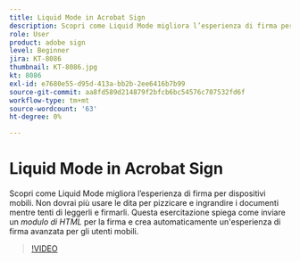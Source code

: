 ```yaml
---
title: Liquid Mode in Acrobat Sign
description: Scopri come Liquid Mode migliora l’esperienza di firma per dispositivi mobili
role: User
product: adobe sign
level: Beginner
jira: KT-8086
thumbnail: KT-8086.jpg
kt: 8086
exl-id: e7680e55-d95d-413a-bb2b-2ee6416b7b99
source-git-commit: aa8fd589d214879f2bfcb6bc54576c707532fd6f
workflow-type: tm+mt
source-wordcount: '63'
ht-degree: 0%

---
```


# Liquid Mode in Acrobat Sign

Scopri come Liquid Mode migliora l’esperienza di firma per dispositivi mobili. Non dovrai più usare le dita per pizzicare e ingrandire i documenti mentre tenti di leggerli e firmarli. Questa esercitazione spiega come inviare un _modulo di HTML_ per la firma e crea automaticamente un&#39;esperienza di firma avanzata per gli utenti mobili.

>[!VIDEO](https://video.tv.adobe.com/v/333803?quality=12&learn=on&hidetitle=true)
